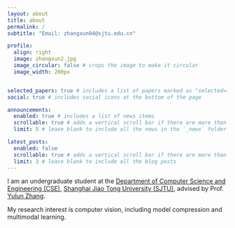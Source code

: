 ```yaml
---
layout: about
title: about
permalink: /
subtitle: "Email: zhangxun04@sjtu.edu.cn"

profile:
  align: right
  image: zhangxun2.jpg
  image_circular: false # crops the image to make it circular
  image_width: 200px


selected_papers: true # includes a list of papers marked as "selected={true}"
social: true # includes social icons at the bottom of the page

announcements:
  enabled: true # includes a list of news items
  scrollable: true # adds a vertical scroll bar if there are more than 3 news items
  limit: 5 # leave blank to include all the news in the `_news` folder

latest_posts:
  enabled: false
  scrollable: true # adds a vertical scroll bar if there are more than 3 new posts items
  limit: 3 # leave blank to include all the blog posts
---
```


I am an undergraduate student at the [Department of Computer Science and Engineering (CSE)](https://www.cs.sjtu.edu.cn/en/), [Shanghai Jiao Tong University (SJTU)](https://en.sjtu.edu.cn/), advised by Prof. [Yulun Zhang](https://yulunzhang.com/).

My research interest is computer vision, including model compression and multimodal learning.
